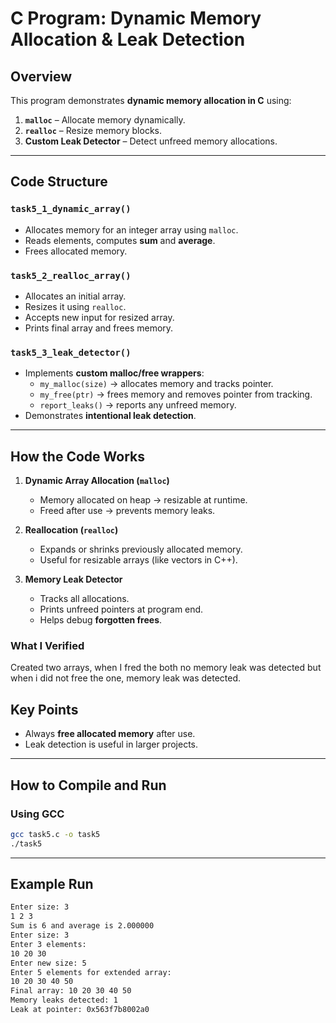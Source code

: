 # C Program: Dynamic Memory Allocation & Leak Detection

## Overview
This program demonstrates **dynamic memory allocation in C** using:
1. **`malloc`** – Allocate memory dynamically.  
2. **`realloc`** – Resize memory blocks.  
3. **Custom Leak Detector** – Detect unfreed memory allocations.  

---

##  Code Structure

###  `task5_1_dynamic_array()`
- Allocates memory for an integer array using `malloc`.  
- Reads elements, computes **sum** and **average**.  
- Frees allocated memory.  

###  `task5_2_realloc_array()`
- Allocates an initial array.  
- Resizes it using `realloc`.  
- Accepts new input for resized array.  
- Prints final array and frees memory.  
  
###  `task5_3_leak_detector()`
- Implements **custom malloc/free wrappers**:  
  - `my_malloc(size)` → allocates memory and tracks pointer.  
  - `my_free(ptr)` → frees memory and removes pointer from tracking.  
  - `report_leaks()` → reports any unfreed memory.  
- Demonstrates **intentional leak detection**.  

---

## How the Code Works

1. **Dynamic Array Allocation (`malloc`)**
   - Memory allocated on heap → resizable at runtime.  
   - Freed after use → prevents memory leaks.  

2. **Reallocation (`realloc`)**
   - Expands or shrinks previously allocated memory.  
   - Useful for resizable arrays (like vectors in C++).  

3. **Memory Leak Detector**
   - Tracks all allocations.  
   - Prints unfreed pointers at program end.  
   - Helps debug **forgotten frees**.  

### What I Verified

Created two arrays, when I fred the both no memory leak was detected but when i did not free the one, memory leak was detected.

## Key Points
- Always **free allocated memory** after use.   
- Leak detection is useful in larger projects.  

---

## How to Compile and Run

### Using GCC
```sh
gcc task5.c -o task5
./task5
```

---

## Example Run

```sh
Enter size: 3
1 2 3
Sum is 6 and average is 2.000000
Enter size: 3
Enter 3 elements:
10 20 30
Enter new size: 5
Enter 5 elements for extended array:
10 20 30 40 50
Final array: 10 20 30 40 50
Memory leaks detected: 1
Leak at pointer: 0x563f7b8002a0
```

